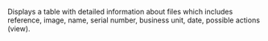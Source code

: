 Displays a table with detailed information about files which includes reference, image, name, serial number, business unit, date, possible actions (view).
